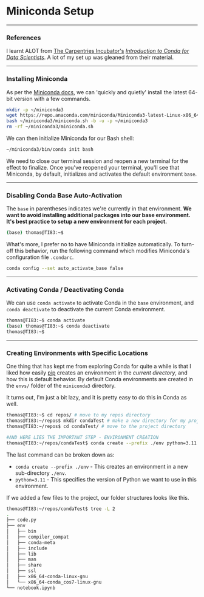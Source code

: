 # Miniconda Setup

---

### References

I learnt ALOT from [The Carpentries Incubator's](https://github.com/carpentries-incubator) [*Introduction to Conda for Data Scientists*](https://carpentries-incubator.github.io/introduction-to-conda-for-data-scientists/index.html). A lot of my set up was gleaned from their material.

---

### Installing Miniconda

As per the [Miniconda docs](https://docs.conda.io/projects/miniconda/en/latest/index.html#quick-command-line-install), we can 'quickly and quietly' install the latest 64-bit version with a few commands.

```bash
mkdir -p ~/miniconda3
wget https://repo.anaconda.com/miniconda/Miniconda3-latest-Linux-x86_64.sh -O ~/miniconda3/miniconda.sh
bash ~/miniconda3/miniconda.sh -b -u -p ~/miniconda3
rm -rf ~/miniconda3/miniconda.sh
```

We can then initialize Miniconda for our Bash shell:

```bash
~/miniconda3/bin/conda init bash
```

We need to close our terminal session and reopen a new terminal for the effect to finalize. Once you've reopened your terminal, you'll see that Miniconda, by default, initializes and activates the default environment `base`. 

---

### Disabling Conda Base Auto-Activation

The `base` in parentheses indicates we're currently in that environment. **We want to avoid installing additional packages into our base environment. It's best practice to setup a new environment for each project.**

```bash
(base) thomas@TI83:~$
```

What's more, I prefer no to have Miniconda initialize automatically. To turn-off this behavior, run the following command which modifies Miniconda's configuration file `.condarc`.

```bash
conda config --set auto_activate_base false
```

---

### Activating Conda / Deactivating Conda

We can use `conda activate` to activate Conda in the `base` environment, and `conda deactivate` to deactivate the current Conda environment.

```bash
thomas@TI83:~$ conda activate
(base) thomas@TI83:~$ conda deactivate
thomas@TI83:~$
```

---

### Creating Environments with Specific Locations

One thing that has kept me from exploring Conda for quite a while is that I liked how easily [pip](https://packaging.python.org/en/latest/tutorials/installing-packages/) creates an environment in the *current directory*, and how this is default behavior. By default Conda environments are created in the `envs/` folder of the `miniconda3` directory.

It turns out, I'm just a bit lazy, and it is pretty easy to do this in Conda as well.

```bash
thomas@TI83:~$ cd repos/ # move to my repos directory
thomas@TI83:~/repos$ mkdir condaTest # make a new directory for my project 'condaTest'
thomas@TI83:~/repos$ cd condaTest/ # move to the project directory

#AND HERE LIES THE IMPORTANT STEP - ENVIRONMENT CREATION
thomas@TI83:~/repos/condaTest$ conda create --prefix ./env python=3.11
```

The last command can be broken down as:

* `conda create --prefix ./env` - This creates an environment in a new sub-directory `./env`. 
* `python=3.11` - This specifies the version of Python we want to use in this environment.

If we added a few files to the project, our folder structures looks like this.

```bash
thomas@TI83:~/repos/condaTest$ tree -L 2
.
├── code.py
├── env
│   ├── bin
│   ├── compiler_compat
│   ├── conda-meta
│   ├── include
│   ├── lib
│   ├── man
│   ├── share
│   ├── ssl
│   ├── x86_64-conda-linux-gnu
│   └── x86_64-conda_cos7-linux-gnu
└── notebook.ipynb
```

